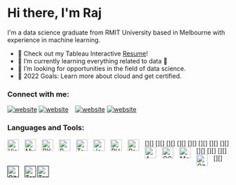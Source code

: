 # Hi there, I'm Raj


I'm a data science graduate from RMIT University based in Melbourne with experience in machine learning.

- 🔭 Check out my Tableau Interactive [Resume][tableau]!
- 🌱 I’m currently learning everything related to data 🤣
- 👯 I’m looking for opportunities in the field of data science.
- 🥅 2022 Goals: Learn more about cloud and get certified.


### Connect with me:


[![website](./img/linkedin-light.svg)](https://www.linkedin.com/in/raj-venugopal-b4151a97/)
[![website](./img/linkedin-dark.svg)](https://www.linkedin.com/in/raj-venugopal-b4151a97/)
&nbsp;&nbsp;
[![website](./img/instagram-light.svg)](https://www.instagram.com/rajvenugopalnair/)
[![website](./img/instagram-dark.svg)](https://www.instagram.com/rajvenugopalnair/)

### Languages and Tools:

[<img align="left" alt="Visual Studio Code" width="26px" src="https://cdn.jsdelivr.net/gh/devicons/devicon/icons/vscode/vscode-original.svg" style="padding-right:10px;" />][]
[<img align="left" alt="MySQL" width="26px" src="https://cdn.jsdelivr.net/gh/devicons/devicon/icons/mysql/mysql-original.svg" style="padding-right:10px;" />][]
[<img align="left" alt="PYTHON" width="26px" src="https://cdn.jsdelivr.net/gh/devicons/devicon/icons/python/python-original.svg" style="padding-right:10px;" />][]
[<img align="left" alt="R" width="26px" src="https://cdn.jsdelivr.net/gh/devicons/devicon/icons/r/r-original.svg" style="padding-right:10px;" />][]
[<img align="left" alt="Tableau" width="26px" src="https://cdn.jsdelivr.net/gh/devicons/devicon/icons/tableau/tableau-original.svg" style="padding-right:10px;" />][]
[<img align="left" alt="Java" width="26px" src="https://cdn.jsdelivr.net/gh/devicons/devicon/icons/java/java-original.svg" style="padding-right:10px;" />][]
[<img align="left" alt="PHP" width="26px" src="https://cdn.jsdelivr.net/gh/devicons/devicon/icons/php/php-original.svg" style="padding-right:10px;" />][]
[<img align="left" alt="PowerBI" width="26px" src="https://cdn.jsdelivr.net/gh/devicons/devicon/icons/powerbi/powerbi-original.svg" style="padding-right:10px;" />][]
[<img align="left" alt="AWS" width="26px" src="https://cdn.jsdelivr.net/gh/devicons/devicon/icons/aws/aws-plain.svg" style="padding-right:10px;" />][]
[<img align="left" alt="GCP" width="26px" src="https://cdn.jsdelivr.net/gh/devicons/devicon/icons/gcp/gcp-original.svg" style="padding-right:10px;" />][]
[<img align="left" alt="MongoDB" width="26px" src="https://cdn.jsdelivr.net/gh/devicons/devicon/icons/mongodb/mongodb-original.svg" style="padding-right:10px;" />][]
[<img align="left" alt="Git" width="26px" src="https://cdn.jsdelivr.net/gh/devicons/devicon/icons/git/git-original.svg" style="padding-right:10px;" />][]
[<img align="left" alt="GitHub" width="26px" src="https://user-images.githubusercontent.com/3369400/139448065-39a229ba-4b06-434b-bc67-616e2ed80c8f.png" style="padding-right:10px;" />]()
[<img align="left" alt="Terminal" width="26px" src="./img/terminal-light.svg" />]()
[<img align="left" alt="Terminal" width="26px" src="./img/terminal-dark.svg" />]()

<br />
<br />


[tableau]: https://tinyurl.com/resumetableau
